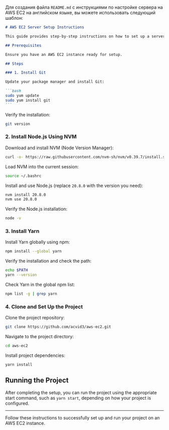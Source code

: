 Для создания файла `README.md` с инструкциями по настройке сервера на AWS EC2 на английском языке, вы можете использовать следующий шаблон:

````markdown
# AWS EC2 Server Setup Instructions

This guide provides step-by-step instructions on how to set up a server on AWS EC2.

## Prerequisites

Ensure you have an AWS EC2 instance ready for setup.

## Steps

### 1. Install Git

Update your package manager and install Git:

```bash
sudo yum update
sudo yum install git
```
````

Verify the installation:

```bash
git version
```

### 2. Install Node.js Using NVM

Download and install NVM (Node Version Manager):

```bash
curl -o- https://raw.githubusercontent.com/nvm-sh/nvm/v0.39.7/install.sh | bash
```

Load NVM into the current session:

```bash
source ~/.bashrc
```

Install and use Node.js (replace `20.8.0` with the version you need):

```bash
nvm install 20.8.0
nvm use 20.8.0
```

Verify the Node.js installation:

```bash
node -v
```

### 3. Install Yarn

Install Yarn globally using npm:

```bash
npm install --global yarn
```

Verify the installation and check the path:

```bash
echo $PATH
yarn --version
```

Check Yarn in the global npm list:

```bash
npm list -g | grep yarn
```

### 4. Clone and Set Up the Project

Clone the project repository:

```bash
git clone https://github.com/acvid3/aws-ec2.git
```

Navigate to the project directory:

```bash
cd aws-ec2
```

Install project dependencies:

```bash
yarn install
```

## Running the Project

After completing the setup, you can run the project using the appropriate start command, such as `yarn start`, depending on how your project is configured.

---

Follow these instructions to successfully set up and run your project on an AWS EC2 instance.

```

```
